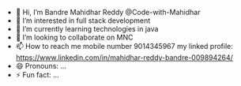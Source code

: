 - 👋 Hi, I’m Bandre Mahidhar Reddy @Code-with-Mahidhar
- 👀 I’m interested in full stack development
- 🌱 I’m currently learning technologies in java
- 💞️ I’m looking to collaborate on MNC
- 📫 How to reach me mobile number 9014345967 my linked profile: https://www.linkedin.com/in/mahidhar-reddy-bandre-009894264/ 
- 😄 Pronouns: ...
- ⚡ Fun fact: ...

<!---
Code-with-Mahidhar/Code-with-Mahidhar is a ✨ special ✨ repository because its `README.md` (this file) appears on your GitHub profile.
You can click the Preview link to take a look at your changes.
--->
